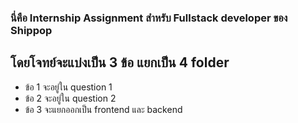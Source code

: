 ### นี่คือ Internship Assignment สำหรับ Fullstack developer ของ Shippop

## โดยโจทย์จะแบ่งเป็น 3 ข้อ แยกเป็น 4 folder

- ข้อ 1 จะอยู่ใน question 1
- ข้อ 2 จะอยู่ใน question 2
- ข้อ 3 จะแยกออกเป็น frontend และ backend 